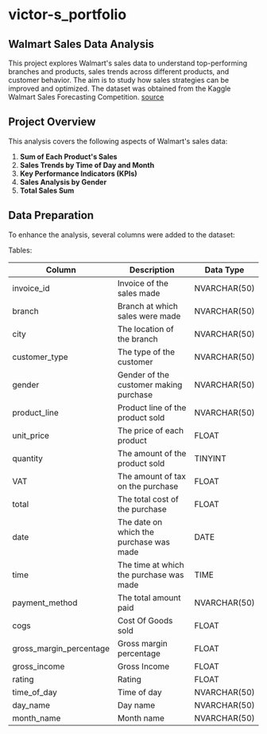 # **victor-s_portfolio**


## Walmart Sales Data Analysis

This project explores Walmart's sales data to understand top-performing branches and products, sales trends across different products, and customer behavior. The aim is to study how sales strategies can be improved and optimized. The dataset was obtained from the Kaggle Walmart Sales Forecasting Competition. [source](https://www.kaggle.com/c/walmart-recruiting-store-sales-forecasting/overview)

## Project Overview

This analysis covers the following aspects of Walmart's sales data:

1. **Sum of Each Product's Sales**
2. **Sales Trends by Time of Day and Month**
3. **Key Performance Indicators (KPIs)**
4. **Sales Analysis by Gender**
5. **Total Sales Sum**

## Data Preparation

To enhance the analysis, several columns were added to the dataset:

Tables:

|Column|Description|Data Type|
|---|---|---|
|invoice_id  |Invoice of the sales made  |NVARCHAR(50)   |
|branch |Branch at which sales were made |NVARCHAR(50)   |
|city |The location of the branch  |NVARCHAR(50)   |
|customer_type |The type of the customer  |NVARCHAR(50)   |
|gender  |Gender of the customer making purchase  |NVARCHAR(50)   |
|product_line |Product line of the product sold  |NVARCHAR(50)   |
|unit_price |The price of each product |FLOAT   |
|quantity |The amount of the product sold  |TINYINT  |
|VAT |The amount of tax on the purchase |FLOAT  |
|total |The total cost of the purchase |FLOAT   |
|date  |	The date on which the purchase was made |DATE   |
|time |The time at which the purchase was made |TIME   |
|payment_method  |The total amount paid  |NVARCHAR(50)  |
|cogs  |Cost Of Goods sold  |FLOAT    |
|gross_margin_percentage  |Gross margin percentage |FLOAT    |
|gross_income |Gross Income  |FLOAT    |
|rating  |Rating |FLOAT    |
|time_of_day |Time of day |NVARCHAR(50)    |
|day_name |Day name|NVARCHAR(50)   |
|month_name |Month name|NVARCHAR(50)   |
